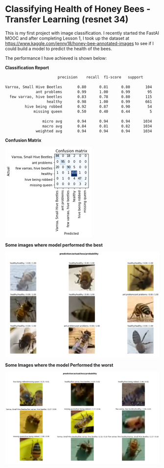 # Classifying Health of Honey Bees - Transfer Learning (resnet 34)

This is my first project with image classification. I recently started the FastAI MOOC and after completing Lesson 1, I took up the dataset at https://www.kaggle.com/jenny18/honey-bee-annotated-images to see if I could build a model to predict the health of the bees.

The performance I have achieved is shown below:

**Classification Report**

```
                        precision    recall  f1-score   support

Varroa, Small Hive Beetles       0.80      0.81      0.80       104
              ant problems       0.99      1.00      0.99        95
  few varrao, hive beetles       0.83      0.78      0.80       115
                   healthy       0.98      1.00      0.99       661
         hive being robbed       0.92      0.87      0.90        54
             missing queen       0.50      0.40      0.44         5

                 micro avg       0.94      0.94      0.94      1034
                 macro avg       0.84      0.81      0.82      1034
              weighted avg       0.94      0.94      0.94      1034
```

**Confusion Matrix**

![HoneyBee_resnet34](Confusion_Matrix.png)

**Some images where model performed the best**

![Top_Performance](Top_Performance.png)

**Some Images where the model Performed the worst**

![Worst_Perf](Worst_Perf.png)
